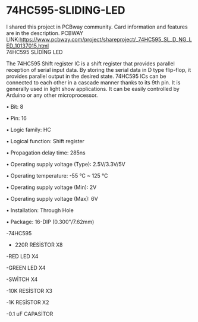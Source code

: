 # 74HC595-SLIDING-LED
I shared this project in PCBway community. Card information and features are in the description. PCBWAY LINK:https://www.pcbway.com/project/shareproject/_74HC595_SL_D_NG_LED_10137015.html  
74HC595 SLİDİNG LED

The 74HC595 Shift register IC is a shift register that provides parallel reception of serial input data. By storing the serial data in D type flip-flop, it provides parallel output in the desired state. 74HC595 ICs can be connected to each other in a cascade manner thanks to its 9th pin. It is generally used in light show applications. It can be easily controlled by Arduino or any other microprocessor.

 

• Bit: 8

• Pin: 16

• Logic family: HC

• Logical function: Shift register

• Propagation delay time: 285ns

• Operating supply voltage (Type): 2.5V/3.3V/5V

• Operating temperature: -55 °C ~ 125 °C

• Operating supply voltage (Min): 2V

• Operating supply voltage (Max): 6V

• Installation: Through Hole

• Package: 16-DIP (0.300"/7.62mm)

 





-74HC595

- 220R RESİSTOR X8

-RED LED X4

-GREEN LED X4

-SWİTCH X4

-10K RESİSTOR X3

-1K RESİSTOR X2

-0.1 uF CAPASİTOR

